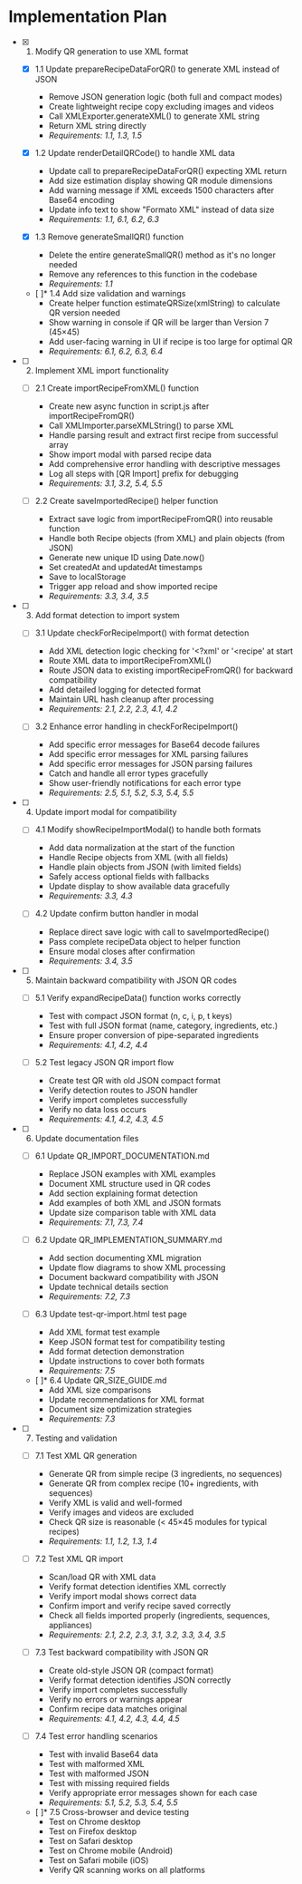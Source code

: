 # Implementation Plan

- [x] 1. Modify QR generation to use XML format





  - [x] 1.1 Update prepareRecipeDataForQR() to generate XML instead of JSON


    - Remove JSON generation logic (both full and compact modes)
    - Create lightweight recipe copy excluding images and videos
    - Call XMLExporter.generateXML() to generate XML string
    - Return XML string directly
    - _Requirements: 1.1, 1.3, 1.5_

  - [x] 1.2 Update renderDetailQRCode() to handle XML data


    - Update call to prepareRecipeDataForQR() expecting XML return
    - Add size estimation display showing QR module dimensions
    - Add warning message if XML exceeds 1500 characters after Base64 encoding
    - Update info text to show "Formato XML" instead of data size
    - _Requirements: 1.1, 6.1, 6.2, 6.3_

  - [x] 1.3 Remove generateSmallQR() function


    - Delete the entire generateSmallQR() method as it's no longer needed
    - Remove any references to this function in the codebase
    - _Requirements: 1.1_

  - [ ]* 1.4 Add size validation and warnings
    - Create helper function estimateQRSize(xmlString) to calculate QR version needed
    - Show warning in console if QR will be larger than Version 7 (45×45)
    - Add user-facing warning in UI if recipe is too large for optimal QR
    - _Requirements: 6.1, 6.2, 6.3, 6.4_

- [ ] 2. Implement XML import functionality
  - [ ] 2.1 Create importRecipeFromXML() function
    - Create new async function in script.js after importRecipeFromQR()
    - Call XMLImporter.parseXMLString() to parse XML
    - Handle parsing result and extract first recipe from successful array
    - Show import modal with parsed recipe data
    - Add comprehensive error handling with descriptive messages
    - Log all steps with [QR Import] prefix for debugging
    - _Requirements: 3.1, 3.2, 5.4, 5.5_

  - [ ] 2.2 Create saveImportedRecipe() helper function
    - Extract save logic from importRecipeFromQR() into reusable function
    - Handle both Recipe objects (from XML) and plain objects (from JSON)
    - Generate new unique ID using Date.now()
    - Set createdAt and updatedAt timestamps
    - Save to localStorage
    - Trigger app reload and show imported recipe
    - _Requirements: 3.3, 3.4, 3.5_

- [ ] 3. Add format detection to import system
  - [ ] 3.1 Update checkForRecipeImport() with format detection
    - Add XML detection logic checking for '<?xml' or '<recipe' at start
    - Route XML data to importRecipeFromXML()
    - Route JSON data to existing importRecipeFromQR() for backward compatibility
    - Add detailed logging for detected format
    - Maintain URL hash cleanup after processing
    - _Requirements: 2.1, 2.2, 2.3, 4.1, 4.2_

  - [ ] 3.2 Enhance error handling in checkForRecipeImport()
    - Add specific error messages for Base64 decode failures
    - Add specific error messages for XML parsing failures
    - Add specific error messages for JSON parsing failures
    - Catch and handle all error types gracefully
    - Show user-friendly notifications for each error type
    - _Requirements: 2.5, 5.1, 5.2, 5.3, 5.4, 5.5_

- [ ] 4. Update import modal for compatibility
  - [ ] 4.1 Modify showRecipeImportModal() to handle both formats
    - Add data normalization at the start of the function
    - Handle Recipe objects from XML (with all fields)
    - Handle plain objects from JSON (with limited fields)
    - Safely access optional fields with fallbacks
    - Update display to show available data gracefully
    - _Requirements: 3.3, 4.3_

  - [ ] 4.2 Update confirm button handler in modal
    - Replace direct save logic with call to saveImportedRecipe()
    - Pass complete recipeData object to helper function
    - Ensure modal closes after confirmation
    - _Requirements: 3.4, 3.5_

- [ ] 5. Maintain backward compatibility with JSON QR codes
  - [ ] 5.1 Verify expandRecipeData() function works correctly
    - Test with compact JSON format (n, c, i, p, t keys)
    - Test with full JSON format (name, category, ingredients, etc.)
    - Ensure proper conversion of pipe-separated ingredients
    - _Requirements: 4.1, 4.2, 4.4_

  - [ ] 5.2 Test legacy JSON QR import flow
    - Create test QR with old JSON compact format
    - Verify detection routes to JSON handler
    - Verify import completes successfully
    - Verify no data loss occurs
    - _Requirements: 4.1, 4.2, 4.3, 4.5_

- [ ] 6. Update documentation files
  - [ ] 6.1 Update QR_IMPORT_DOCUMENTATION.md
    - Replace JSON examples with XML examples
    - Document XML structure used in QR codes
    - Add section explaining format detection
    - Add examples of both XML and JSON formats
    - Update size comparison table with XML data
    - _Requirements: 7.1, 7.3, 7.4_

  - [ ] 6.2 Update QR_IMPLEMENTATION_SUMMARY.md
    - Add section documenting XML migration
    - Update flow diagrams to show XML processing
    - Document backward compatibility with JSON
    - Update technical details section
    - _Requirements: 7.2, 7.3_

  - [ ] 6.3 Update test-qr-import.html test page
    - Add XML format test example
    - Keep JSON format test for compatibility testing
    - Add format detection demonstration
    - Update instructions to cover both formats
    - _Requirements: 7.5_

  - [ ]* 6.4 Update QR_SIZE_GUIDE.md
    - Add XML size comparisons
    - Update recommendations for XML format
    - Document size optimization strategies
    - _Requirements: 7.3_

- [ ] 7. Testing and validation
  - [ ] 7.1 Test XML QR generation
    - Generate QR from simple recipe (3 ingredients, no sequences)
    - Generate QR from complex recipe (10+ ingredients, with sequences)
    - Verify XML is valid and well-formed
    - Verify images and videos are excluded
    - Check QR size is reasonable (< 45×45 modules for typical recipes)
    - _Requirements: 1.1, 1.2, 1.3, 1.4_

  - [ ] 7.2 Test XML QR import
    - Scan/load QR with XML data
    - Verify format detection identifies XML correctly
    - Verify import modal shows correct data
    - Confirm import and verify recipe saved correctly
    - Check all fields imported properly (ingredients, sequences, appliances)
    - _Requirements: 2.1, 2.2, 2.3, 3.1, 3.2, 3.3, 3.4, 3.5_

  - [ ] 7.3 Test backward compatibility with JSON QR
    - Create old-style JSON QR (compact format)
    - Verify format detection identifies JSON correctly
    - Verify import completes successfully
    - Verify no errors or warnings appear
    - Confirm recipe data matches original
    - _Requirements: 4.1, 4.2, 4.3, 4.4, 4.5_

  - [ ] 7.4 Test error handling scenarios
    - Test with invalid Base64 data
    - Test with malformed XML
    - Test with malformed JSON
    - Test with missing required fields
    - Verify appropriate error messages shown for each case
    - _Requirements: 5.1, 5.2, 5.3, 5.4, 5.5_

  - [ ]* 7.5 Cross-browser and device testing
    - Test on Chrome desktop
    - Test on Firefox desktop
    - Test on Safari desktop
    - Test on Chrome mobile (Android)
    - Test on Safari mobile (iOS)
    - Verify QR scanning works on all platforms
